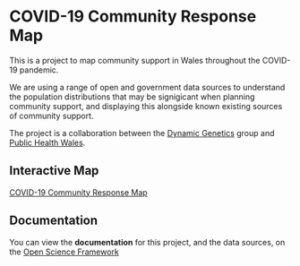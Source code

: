 # COVID-19 Community Response Map

This is a project to map community support in Wales throughout the COVID-19 pandemic.

We are using a range of open and government data sources to understand the population
distributions that may be signigicant when planning community support,
and displaying this alongside known existing sources of community support.

The project is a collaboration between the [Dynamic Genetics](http://dynamicgenetics.org) 
group and [Public Health Wales](https://phw.nhs.wales).

## Interactive Map

[COVID-19 Community Response Map](https://covidresponsemap.wales)

## Documentation

You can view the **documentation** for this project, and the data sources,
on the [Open Science Framework](https://bit.ly/covidresponsemapwiki)